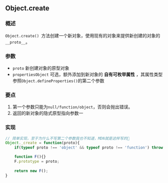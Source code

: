 ## Object.create

### 概述
`Object.create() `方法创建一个新对象，使用现有的对象来提供新创建的对象的`__proto__`。

### 参数
- `proto` 新创建对象的原型对象
- `propertiesObject` 可选，额外添加到新对象的 **自有可枚举属性** ，其属性类型参照`Object.defineProperties()`的第二个参数

### 要点
1. 第一个参数只能为`null/function/object`，否则会抛出错误。
2. 返回的新对象的隐式原型指向参数一

### 实现
```js
// 简单实现，至于为什么不写第二个参数我也不知道，MDN就是这样写的🤣
Object._create = function(proto){
    if(typeof proto !== 'object' && typeof proto !== 'function') throw new TypeError();

    function F(){}
    F.prototype = proto;
    
    return new F();
}
```

